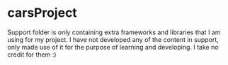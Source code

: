 # carsProject
Support folder is only containing extra frameworks and libraries that I am using for my project.
I have not developed any of the content in support, only made use of it for the purpose of learning and developing.
I take no credit for them :)
